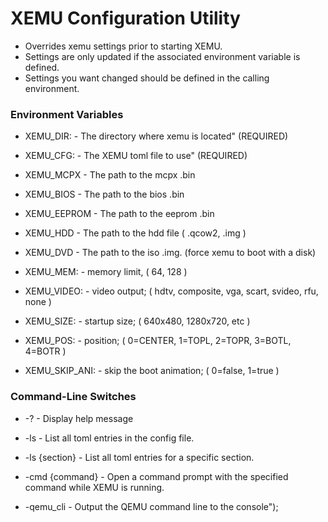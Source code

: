 # XEMU Configuration Utility
- Overrides xemu settings prior to starting XEMU.
- Settings are only updated if the associated environment variable is defined.
- Settings you want changed should be defined in the calling environment.

### Environment Variables
- XEMU_DIR:   - The directory where xemu is located" (REQUIRED)
- XEMU_CFG:   - The XEMU toml file to use"           (REQUIRED)

- XEMU_MCPX      - The path to the mcpx .bin
- XEMU_BIOS      - The path to the bios .bin
- XEMU_EEPROM    - The path to the eeprom .bin
- XEMU_HDD       - The path to the hdd file ( .qcow2, .img )
- XEMU_DVD       - The path to the iso .img. (force xemu to boot with a disk)
- XEMU_MEM:      - memory limit, ( 64, 128 )
- XEMU_VIDEO:    - video output; ( hdtv, composite, vga, scart, svideo, rfu, none )
- XEMU_SIZE:     - startup size; ( 640x480, 1280x720, etc )
- XEMU_POS:      - position; ( 0=CENTER, 1=TOPL, 2=TOPR, 3=BOTL, 4=BOTR )
- XEMU_SKIP_ANI: - skip the boot animation; ( 0=false, 1=true )

### Command-Line Switches
- -?                  - Display help message
- -ls                 - List all toml entries in the config file.
- -ls {section} - List all toml entries for a specific section.
- -cmd {command}      - Open a command prompt with the specified command while XEMU is running.

- -qemu_cli           - Output the QEMU command line to the console");

